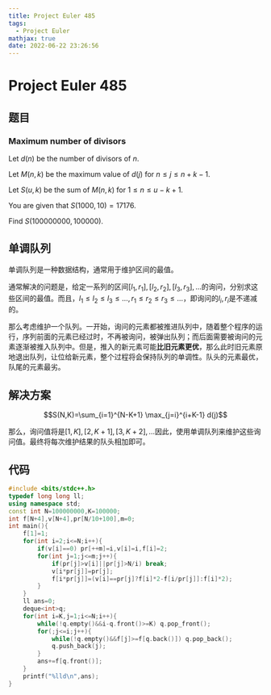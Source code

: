```yaml
---
title: Project Euler 485
tags:
  - Project Euler
mathjax: true
date: 2022-06-22 23:26:56
---
```


<escape><!-- more --></escape>

# Project Euler 485

## 题目

### Maximum number of divisors

Let $d(n)$ be the number of divisors of $n$.

Let $M(n,k)$ be the maximum value of $d(j)$ for $n \le j \le n+k-1$.

Let $S(u,k)$ be the sum of $M(n,k)$ for $1 \le n \le u-k+1$.

You are given that $S(1000,10)=17176$.

Find $S(100 000 000,100 000)$.

## 单调队列

单调队列是一种数据结构，通常用于维护区间的最值。

通常解决的问题是，给定一系列的区间$[l_1,r_1],[l_2,r_2],[l_3,r_3],\dots$的询问，分别求这些区间的最值。而且，$l_1\le l_2\le l_3\le \dots,r_1\le r_2\le r_3\le \dots$，即询问的$l_i,r_i$是不递减的。

那么考虑维护一个队列。一开始，询问的元素都被推进队列中，随着整个程序的运行，序列前面的元素已经过时，不再被询问，被弹出队列；而后面需要被询问的元素逐渐被推入队列中。但是，推入的新元素可能**比旧元素更优**，那么此时旧元素原地退出队列，让位给新元素，整个过程将会保持队列的单调性。队头的元素最优，队尾的元素最劣。

## 解决方案

$$S(N,K)=\sum_{i=1}^{N-K+1} \max_{j=i}^{i+K-1} d(j)$$

那么，询问值将是$[1,K],[2,K+1],[3,K+2],\dots$因此，使用单调队列来维护这些询问值。最终将每次维护结果的队头相加即可。

## 代码

```C++
#include <bits/stdc++.h>
typedef long long ll;
using namespace std;
const int N=100000000,K=100000;
int f[N+4],v[N+4],pr[N/10+100],m=0;
int main(){
    f[1]=1;
    for(int i=2;i<=N;i++){
        if(v[i]==0) pr[++m]=i,v[i]=i,f[i]=2;
        for(int j=1;j<=m;j++){
            if(pr[j]>v[i]||pr[j]>N/i) break;
            v[i*pr[j]]=pr[j];
            f[i*pr[j]]=(v[i]==pr[j]?f[i]*2-f[i/pr[j]]:f[i]*2);
        }
    }
    ll ans=0;
    deque<int>q;
    for(int i=K,j=1;i<=N;i++){
        while(!q.empty()&&i-q.front()>=K) q.pop_front();
        for(;j<=i;j++){
            while(!q.empty()&&f[j]>=f[q.back()]) q.pop_back();
            q.push_back(j);
        }
        ans+=f[q.front()];
    }
    printf("%lld\n",ans);
}
```
